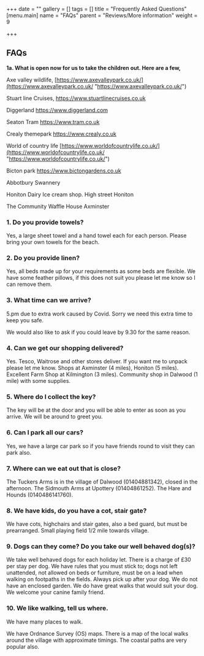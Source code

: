+++
date = ""
gallery = []
tags = []
title = "Frequently Asked Questions"
[menu.main]
name = "FAQs"
parent = "Reviews/More information"
weight = 9

+++
## FAQs

**1a. What is open now for us to take the children out. Here are a few,**

Axe valley wildlife, [https://www.axevalleypark.co.uk/](https://www.axevalleypark.co.uk/ "https://www.axevalleypark.co.uk/")

Stuart line Cruises, https://www.stuartlinecruises.co.uk

Diggerland  https://www.diggerland.com

Seaton Tram https://www.tram.co.uk

Crealy themepark  https://www.crealy.co.uk

World of country life   [https://www.worldofcountrylife.co.uk/](https://www.worldofcountrylife.co.uk/ "https://www.worldofcountrylife.co.uk/")

Bicton park    https://www.bictongardens.co.uk

Abbotbury Swannery  

Honiton Dairy Ice cream shop. High street Honiton

The Community Waffle House Axminster  

### 1. Do you provide towels?

Yes, a large sheet towel and a hand towel each for each person. Please bring your own towels for the beach.

### 2. Do you provide linen?

Yes, all beds made up for your requirements as some beds are flexible. We have some feather pillows, if this does not suit you please let me know so I can remove them.

### 3. What time can we arrive?

5\.pm due to extra work caused by Covid. Sorry we need this extra time to keep you safe.

We would also like to ask if you could leave by 9.30 for the same reason.

### 4. Can we get our shopping delivered?

Yes. Tesco, Waitrose and other stores deliver. If you want me to unpack please let me know.  Shops at Axminster (4 miles), Honiton (5 miles). Excellent Farm Shop at Kilmington (3 miles). Community shop in Dalwood (1 mile) with some supplies.

### 5. Where do I collect the key?

The key will be at the door and you will be able to enter as soon as you arrive. We will be around to greet you.

### 6. Can I park all our cars?

Yes, we have a large car park so if you have friends round to visit they can park also.

### 7. Where can we eat out that is close?

The Tuckers Arms is in the village of Dalwood (01404881342), closed in the afternoon. The Sidmouth Arms at Upottery (01404861252). The Hare and Hounds (0140486141760).

### 8. We have kids, do you have a cot, stair gate?

We have cots, highchairs and stair gates, also a bed guard, but must be prearranged. Small playing field 1/2 mile towards village.

### 9. Dogs can they come? Do you take our well behaved dog(s)?

We take well behaved dogs for each holiday let.  There is a charge of £30 per stay per dog. We have rules that you must stick to; dogs not left unattended, not allowed on beds or furniture, must be on a lead when walking on footpaths in the fields. Always pick up after your dog. We do not have an enclosed garden. We do have great walks that would suit your dog. We welcome your canine family friend.

### 10. We like walking, tell us where.

We have many places to walk.

We have Ordnance Survey (OS) maps. There is a map of the local walks around the village with approximate timings. The coastal paths are very popular also.
